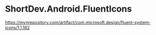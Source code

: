 ﻿# ShortDev.Android.FluentIcons

https://mvnrepository.com/artifact/com.microsoft.design/fluent-system-icons/1.1.182